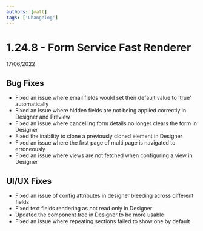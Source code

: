 ```yaml
---
authors: [matt]
tags: ['Changelog']
---
```


# 1.24.8 - Form Service Fast Renderer
17/06/2022

## Bug Fixes

- Fixed an issue where email fields would set their default value to 'true' automatically
- Fixed an issue where hidden fields are not being applied correctly in Designer and Preview
- Fixed an issue where cancelling form details no longer clears the form in Designer
- Fixed the inability to clone a previously cloned element in Designer
- Fixed an issue where the first page of multi page is navigated to erroneously
- Fixed an issue where views are not fetched when configuring a view in Designer

## UI/UX Fixes

- Fixed an issue of config attributes in designer bleeding across different fields
- Fixed text fields rendering as not read only in Designer
- Updated the component tree in Designer to be more usable
- Fixed an issue where repeating sections failed to show one by default